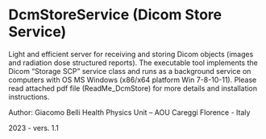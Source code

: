 # DcmStoreService  (Dicom Store Service)

Light and efficient server for receiving and storing Dicom objects (images and radiation dose structured reports).
The executable tool implements the Dicom “Storage SCP” service class and runs as a background service on computers with OS MS Windows (x86/x64 platform Win 7-8-10-11).
Please read attached pdf file (ReadMe_DcmStore) for more details and installation instructions.

Author: Giacomo Belli
  Health Physics Unit – AOU Careggi
  Florence - Italy

2023 - vers. 1.1

